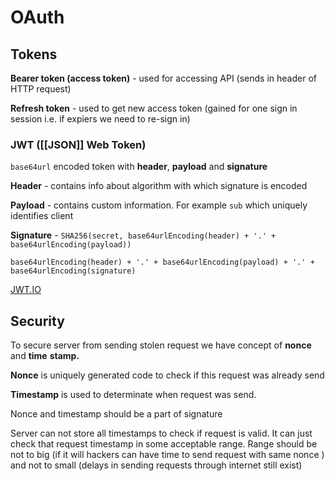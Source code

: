 # OAuth

## Tokens

**Bearer token (access token)** - used for accessing API (sends in header of HTTP request)

**Refresh token**  - used to get new access token (gained for one sign in session i.e. if expiers we need to re-sign in)

### JWT ([[JSON]] Web Token)

`base64url` encoded token with **header**, **payload** and **signature**

**Header** - contains info about algorithm with which signature is encoded

**Payload** - contains custom information. For example `sub` which uniquely identifies client

**Signature** - `SHA256(secret, base64urlEncoding(header) + '.' + base64urlEncoding(payload))`

```
base64urlEncoding(header) + '.' + base64urlEncoding(payload) + '.' + base64urlEncoding(signature)
```

[JWT.IO](https://jwt.io)

## Security

To secure server from sending stolen request we have concept of **nonce** and **time** **stamp.** 

**Nonce** is uniquely generated code to check if this request was already send 

**Timestamp** is used to determinate when request was send. 

Nonce and timestamp should be a part of signature

Server can not store all timestamps to check if request is valid. It can just check that request timestamp in some acceptable range. Range should be not to big (if it will hackers can have time to send request with same nonce ) and not to small (delays in sending requests through internet still exist)